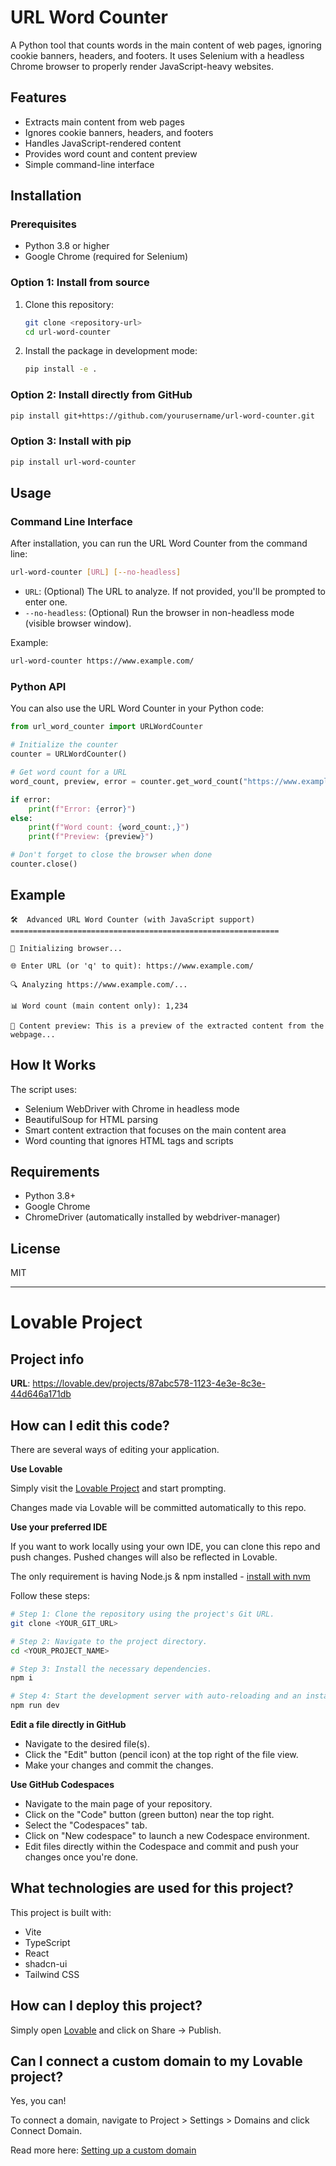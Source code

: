 # URL Word Counter

A Python tool that counts words in the main content of web pages, ignoring cookie banners, headers, and footers. It uses Selenium with a headless Chrome browser to properly render JavaScript-heavy websites.

## Features

- Extracts main content from web pages
- Ignores cookie banners, headers, and footers
- Handles JavaScript-rendered content
- Provides word count and content preview
- Simple command-line interface

## Installation

### Prerequisites
- Python 3.8 or higher
- Google Chrome (required for Selenium)

### Option 1: Install from source

1. Clone this repository:
   ```bash
   git clone <repository-url>
   cd url-word-counter
   ```

2. Install the package in development mode:
   ```bash
   pip install -e .
   ```

### Option 2: Install directly from GitHub

```bash
pip install git+https://github.com/yourusername/url-word-counter.git
```

### Option 3: Install with pip

```bash
pip install url-word-counter
```

## Usage

### Command Line Interface

After installation, you can run the URL Word Counter from the command line:

```bash
url-word-counter [URL] [--no-headless]
```

- `URL`: (Optional) The URL to analyze. If not provided, you'll be prompted to enter one.
- `--no-headless`: (Optional) Run the browser in non-headless mode (visible browser window).

Example:
```bash
url-word-counter https://www.example.com/
```

### Python API

You can also use the URL Word Counter in your Python code:

```python
from url_word_counter import URLWordCounter

# Initialize the counter
counter = URLWordCounter()

# Get word count for a URL
word_count, preview, error = counter.get_word_count("https://www.example.com/")

if error:
    print(f"Error: {error}")
else:
    print(f"Word count: {word_count:,}")
    print(f"Preview: {preview}")

# Don't forget to close the browser when done
counter.close()
```

## Example

```
🛠️  Advanced URL Word Counter (with JavaScript support)
============================================================

🚀 Initializing browser...

🌐 Enter URL (or 'q' to quit): https://www.example.com/

🔍 Analyzing https://www.example.com/...

📊 Word count (main content only): 1,234

📝 Content preview: This is a preview of the extracted content from the webpage...
```

## How It Works

The script uses:
- Selenium WebDriver with Chrome in headless mode
- BeautifulSoup for HTML parsing
- Smart content extraction that focuses on the main content area
- Word counting that ignores HTML tags and scripts

## Requirements

- Python 3.8+
- Google Chrome
- ChromeDriver (automatically installed by webdriver-manager)

## License

MIT

---

# Lovable Project

## Project info

**URL**: https://lovable.dev/projects/87abc578-1123-4e3e-8c3e-44d646a171db

## How can I edit this code?

There are several ways of editing your application.

**Use Lovable**

Simply visit the [Lovable Project](https://lovable.dev/projects/87abc578-1123-4e3e-8c3e-44d646a171db) and start prompting.

Changes made via Lovable will be committed automatically to this repo.

**Use your preferred IDE**

If you want to work locally using your own IDE, you can clone this repo and push changes. Pushed changes will also be reflected in Lovable.

The only requirement is having Node.js & npm installed - [install with nvm](https://github.com/nvm-sh/nvm#installing-and-updating)

Follow these steps:

```sh
# Step 1: Clone the repository using the project's Git URL.
git clone <YOUR_GIT_URL>

# Step 2: Navigate to the project directory.
cd <YOUR_PROJECT_NAME>

# Step 3: Install the necessary dependencies.
npm i

# Step 4: Start the development server with auto-reloading and an instant preview.
npm run dev
```

**Edit a file directly in GitHub**

- Navigate to the desired file(s).
- Click the "Edit" button (pencil icon) at the top right of the file view.
- Make your changes and commit the changes.

**Use GitHub Codespaces**

- Navigate to the main page of your repository.
- Click on the "Code" button (green button) near the top right.
- Select the "Codespaces" tab.
- Click on "New codespace" to launch a new Codespace environment.
- Edit files directly within the Codespace and commit and push your changes once you're done.

## What technologies are used for this project?

This project is built with:

- Vite
- TypeScript
- React
- shadcn-ui
- Tailwind CSS

## How can I deploy this project?

Simply open [Lovable](https://lovable.dev/projects/87abc578-1123-4e3e-8c3e-44d646a171db) and click on Share -> Publish.

## Can I connect a custom domain to my Lovable project?

Yes, you can!

To connect a domain, navigate to Project > Settings > Domains and click Connect Domain.

Read more here: [Setting up a custom domain](https://docs.lovable.dev/tips-tricks/custom-domain#step-by-step-guide)
